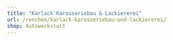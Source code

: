 ```yaml
---
title: "Karlack Karosseriebau & Lackiererei"
url: /renchen/karlack-karosseriebau-und-lackiererei/
shop: Autowerkstatt
---
```

